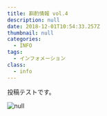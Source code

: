 ```yaml
---
title: 斟酌情報 vol.4
description: null
date: 2018-12-01T10:54:33.257Z
thumbnail: null
categories:
  - INFO
tags:
  - インフォメーション
class:
  - info
---
```

投稿テストです。

![null](/images/uploads/tokiwa01.jpg)


